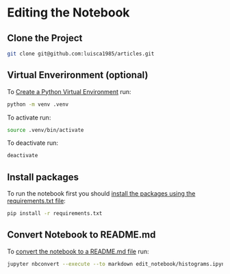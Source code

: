 # Editing the Notebook

## Clone the Project

```bash
git clone git@github.com:luisca1985/articles.git
```

## Virtual Enverironment (optional)

To [Create a Python Virtual Environment] run:

```bash
python -m venv .venv
```

To activate run:

```bash
source .venv/bin/activate
```

To deactivate run:

```bash
deactivate
```

## Install packages

To run the notebook first you should [install the packages using the requirements.txt file][install packages using a requirements file]:

```bash
pip install -r requirements.txt
```

## Convert Notebook to README.md

To [convert the notebook to a README.md file][Convert the Jupyter notebook to markdown] run:

```bash
jupyter nbconvert --execute --to markdown edit_notebook/histograms.ipynb --output-dir . --output README.md
```

[Create a Python Virtual Environment]: https://docs.python.org/3/library/venv.html#creating-virtual-environments

[Install packages using a requirements file]: https://packaging.python.org/en/latest/tutorials/installing-packages/#requirements-files

[Convert the Jupyter notebook to markdown]: https://nbconvert.readthedocs.io/en/latest/usage.html#markdown
